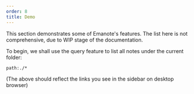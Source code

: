 ```yaml
---
order: 8
title: Demo
---
```


This section demonstrates some of Emanote's features. The list here is not comprehensive, due to WIP stage of the documentation. 

To begin, we shall use the query feature to list all notes under the current folder:

```query
path:./*
```

(The above should reflect the links you see in the sidebar on desktop browser)